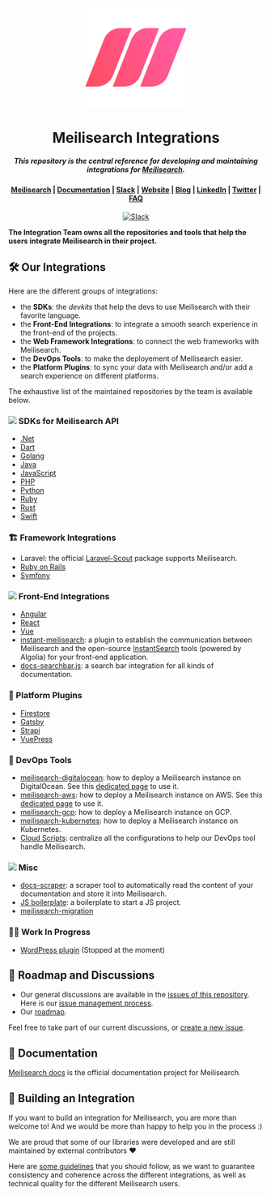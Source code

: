 <p align="center">
  <img src="assets/logos/logo.svg" alt="Meilisearch" width="200" height="200" />
</p>


<h1 align="center">Meilisearch Integrations</h1>
<h5 align="center">This repository is the central reference for developing and maintaining integrations for <a href="https://github.com/meilisearch/meilisearch">Meilisearch</a>.
</h5>

<h4 align="center">
  <a href="https://github.com/meilisearch/meilisearch">Meilisearch</a> |
  <a href="https://docs.meilisearch.com">Documentation</a> |
  <a href="https://slack.meilisearch.com">Slack</a> |
  <a href="https://www.meilisearch.com">Website</a> |
  <a href="https://blog.meilisearch.com">Blog</a> |
  <a href="https://fr.linkedin.com/company/meilisearch">LinkedIn</a> |
  <a href="https://twitter.com/meilisearch">Twitter</a> |
  <a href="https://docs.meilisearch.com/faq/">FAQ</a>
</h4>

<p align="center">
  <a href="https://slack.meilisearch.com"><img src="https://img.shields.io/badge/slack-Meilisearch-blue.svg?logo=slack" alt="Slack"></a>
</p>

**The Integration Team owns all the repositories and tools that help the users integrate Meilisearch in their project.**

## 🛠 Our Integrations

Here are the different groups of integrations:

- the **SDKs**: the *devkits* that help the devs to use Meilisearch with their favorite language.
- the **Front-End Integrations**: to integrate a smooth search experience in the front-end of the projects.
- the **Web Framework Integrations**: to connect the web frameworks with Meilisearch.
- the **DevOps Tools**: to make the deployement of Meilisearch easier.
- the **Platform Plugins**: to sync your data with Meilisearch and/or add a search experience on different platforms.

The exhaustive list of the maintained repositories by the team is available below.

### <img src="assets/icons/dev.png" width="20"> SDKs for Meilisearch API

- [.Net](https://github.com/meilisearch/meilisearch-dotnet)
- [Dart](https://github.com/meilisearch/meilisearch-dart)
- [Golang](https://github.com/meilisearch/meilisearch-go)
- [Java](https://github.com/meilisearch/meilisearch-java)
- [JavaScript](https://github.com/meilisearch/meilisearch-js)
- [PHP](https://github.com/meilisearch/meilisearch-php)
- [Python](https://github.com/meilisearch/meilisearch-python)
- [Ruby](https://github.com/meilisearch/meilisearch-ruby)
- [Rust](https://github.com/meilisearch/meilisearch-rust)
- [Swift](https://github.com/meilisearch/meilisearch-swift)

### 🏗 Framework Integrations

- Laravel: the official [Laravel-Scout](https://github.com/laravel/scout) package supports Meilisearch.
- [Ruby on Rails](https://github.com/meilisearch/meilisearch-rails)
- [Symfony](https://github.com/meilisearch/meilisearch-symfony)

### <img src="assets/icons/front.png" width="20"> Front-End Integrations

- [Angular](https://github.com/meilisearch/meilisearch-angular)
- [React](https://github.com/meilisearch/meilisearch-react)
- [Vue](https://github.com/meilisearch/meilisearch-vue)
- [instant-meilisearch](https://github.com/meilisearch/instant-meilisearch): a plugin to establish the communication between Meilisearch and the open-source [InstantSearch](https://github.com/algolia/instantsearch.js) tools (powered by Algolia) for your front-end application.
- [docs-searchbar.js](https://github.com/meilisearch/docs-searchbar.js): a search bar integration for all kinds of documentation.

### 🧩 Platform Plugins

- [Firestore](https://github.com/meilisearch/firestore-meilisearch/)
- [Gatsby](https://github.com/meilisearch/gatsby-plugin-meilisearch/)
- [Strapi](https://github.com/meilisearch/strapi-plugin-meilisearch)
- [VuePress](https://github.com/meilisearch/vuepress-plugin-meilisearch)

### 🐳 DevOps Tools

- [meilisearch-digitalocean](https://github.com/meilisearch/meilisearch-digitalocean): how to deploy a Meilisearch instance on DigitalOcean. See this [dedicated page](https://docs.meilisearch.com/create/how_to/digitalocean_droplet.html) to use it.
- [meilisearch-aws](https://github.com/meilisearch/meilisearch-aws): how to deploy a Meilisearch instance on AWS. See this [dedicated page](https://docs.meilisearch.com/create/how_to/aws.html) to use it.
- [meilisearch-gcp](https://github.com/meilisearch/meilisearch-gcp): how to deploy a Meilisearch instance on GCP.
- [meilisearch-kubernetes](https://github.com/meilisearch/meilisearch-kubernetes): how to deploy a Meilisearch instance on Kubernetes.
- [Cloud Scripts](https://github.com/meilisearch/cloud-scripts): centralize all the configurations to help our DevOps tool handle Meilisearch.

### <img src="assets/icons/other.png" width="20"> Misc

- [docs-scraper](https://github.com/meilisearch/docs-scraper): a scraper tool to automatically read the content of your documentation and store it into Meilisearch.
- [JS boilerplate](https://github.com/meilisearch/js-project-boilerplate/): a boilerplate to start a JS project.
- [meilisearch-migration](https://github.com/meilisearch/meilisearch-migration/)

### 🧑‍🔧 Work In Progress

- [WordPress plugin](https://github.com/meilisearch/meilisearch-wordpress) (Stopped at the moment)

## 📍 Roadmap and Discussions

- Our general discussions are available in the [issues of this repository](https://github.com/meilisearch/integration-guides/issues). Here is our [issue management process](https://github.com/meilisearch/integration-guides/blob/main/resources/issues.md).
- Our [roadmap](https://github.com/meilisearch/integration-guides/blob/main/roadmap/2021.md).

Feel free to take part of our current discussions, or [create a new issue](https://github.com/meilisearch/integration-guides/issues/new).

## 📖 Documentation

[Meilisearch docs](https://docs.meilisearch.com) is the official documentation project for Meilisearch.

## 🚀 Building an Integration

If you want to build an integration for Meilisearch, you are more than welcome to! And we would be more than happy to help you in the process :)

We are proud that some of our libraries were developed and are still maintained by external contributors ❤️

Here are [some guidelines](./resources/build-integration.md) that you should follow, as we want to guarantee consistency and coherence across the different integrations, as well as technical quality for the different Meilisearch users.

